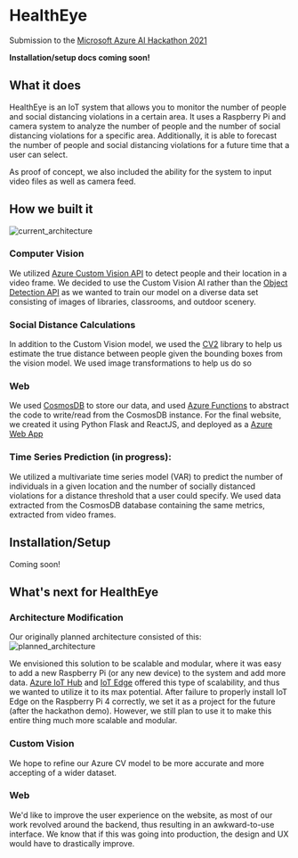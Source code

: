 # HealthEye

Submission to the [Microsoft Azure AI Hackathon 2021](https://devpost.com/software/healtheye)

**Installation/setup docs coming soon!**

## What it does
HealthEye is an IoT system that allows you to monitor the number of people and social distancing violations in a certain area. It uses a Raspberry Pi and camera system to analyze the number of people and the number of social distancing violations for a specific area. Additionally, it is able to forecast the number of people and social distancing violations for a future time that a user can select.

As proof of concept, we also included the ability for the system to input video files as well as camera feed.

## How we built it
![current_architecture](https://raw.githubusercontent.com/vivCoding/healtheye/main/docs/images/current_architecture.png)

### Computer Vision
We utilized [Azure Custom Vision API](https://docs.microsoft.com/en-us/azure/cognitive-services/custom-vision-service/) to detect people and their location in a video frame. We decided to use the Custom Vision AI rather than the [Object Detection API](https://docs.microsoft.com/en-us/azure/cognitive-services/computer-vision/concept-object-detection) as we wanted to train our model on a diverse data set consisting of images of libraries, classrooms, and outdoor scenery.

### Social Distance Calculations
In addition to the Custom Vision model, we used the [CV2](https://docs.opencv.org/master/d6/d00/tutorial_py_root.html) library to help us estimate the true distance between people given the bounding boxes from the vision model. We used image transformations to help us do so

### Web
We used [CosmosDB](https://docs.microsoft.com/en-us/azure/cosmos-db/introduction) to store our data, and used [Azure Functions](https://docs.microsoft.com/en-us/azure/azure-functions/functions-overview) to abstract the code to write/read from the CosmosDB instance. For the final website, we created it using Python Flask and ReactJS, and deployed as a [Azure Web App](https://docs.microsoft.com/en-us/azure/app-service/overview)

### Time Series Prediction (in progress):
We utilized a multivariate time series model (VAR) to predict the number of individuals in a given location and the number of socially distanced violations for a distance threshold that a user could specify. We used data extracted from the CosmosDB database containing the same metrics, extracted from video frames.

## Installation/Setup

Coming soon!

## What's next for HealthEye

### Architecture Modification
Our originally planned architecture consisted of this:
![planned_architecture](https://raw.githubusercontent.com/vivCoding/healtheye/main/docs/images/planned_architecture.png)

We envisioned this solution to be scalable and modular, where it was easy to add a new Raspberry Pi (or any new device) to the system and add more data. [Azure IoT Hub](https://docs.microsoft.com/en-us/azure/iot-hub/about-iot-hub) and [IoT Edge](https://docs.microsoft.com/en-us/azure/iot-edge/about-iot-edge?view=iotedge-2018-06) offered this type of scalability, and thus we wanted to utilize it to its max potential. After failure to properly install IoT Edge on the Raspberry Pi 4 correctly, we set it as a project for the future (after the hackathon demo). However, we still plan to use it to make this entire thing much more scalable and modular.

### Custom Vision
We hope to refine our Azure CV model to be more accurate and more accepting of a wider dataset.

### Web
We'd like to improve the user experience on the website, as most of our work revolved around the backend, thus resulting in an awkward-to-use interface. We know that if this was going into production, the design and UX would have to drastically improve.


